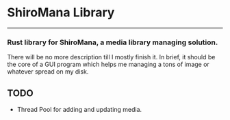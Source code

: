 # ShiroMana Library

----

### Rust library for ShiroMana, a media library managing solution.

There will be no more description till I mostly finish it. In brief, it should be the core of a GUI program which helps
me managing a tons of image or whatever spread on my disk.

## TODO

* Thread Pool for adding and updating media.
